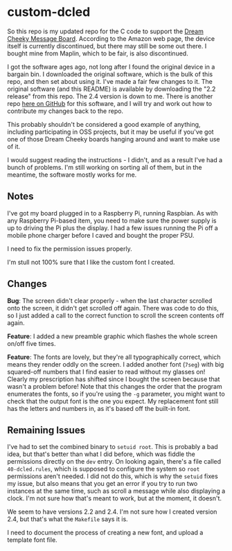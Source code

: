 # custom-dcled

So this repo is my updated repo for the C code to support the [Dream Cheeky Message Board](https://www.amazon.co.uk/Dream-Cheeky-818-Message-Board/dp/B001KU43WK). According to the Amazon web page, the device itself is currently discontinued, but there may still be some out there. I bought mine from Maplin, which to be fair, is also discontinued.

I got the software ages ago, not long after I found the original device in a bargain bin. I downloaded the original software, which is the bulk of this repo, and then set about using it. I've made a fair few changes to it. The original software (and this README) is available by downloading the "2.2 release" from this repo. The 2.4 version is down to me. There is another repo [here on GitHub](https://github.com/Conservatory/dcled) for this software, and I will try and work out how to contribute my changes back to the repo.

This probably shouldn't be considered a good example of anything, including participating in OSS projects, but it may be useful if you've got one of those Dream Cheeky boards hanging around and want to make use of it.

I would suggest reading the instructions - I didn't, and as a result I've had a bunch of problems. I'm still working on sorting all of them, but in the meantime, the software mostly works for me.

## Notes

I've got my board plugged in to a Raspberry Pi, running Raspbian. As with any Raspberry Pi-based item, you need to make sure the power supply is up to driving the Pi plus the display. I had a few issues running the Pi off a mobile phone charger before I caved and bought the proper PSU.

I need to fix the permission issues properly.

I'm stull not 100% sure that I like the custom font I created.

## Changes

**Bug**: The screen didn't clear properly - when the last character scrolled onto the screen, it didn't get scrolled off again. There was code to do this, so I just added a call to the correct function to scroll the screen contents off again.

**Feature**: I added a new preamble graphic which flashes the whole screen on/off five times.

**Feature**: The fonts are lovely, but they're all typographically correct, which means they render oddly on the screen. I added another font (`7seg`) with big squared-off numbers that I find easier to read without my glasses on! Clearly my prescription has shifted since I bought the screen because that wasn't a problem before! Note that this changes the order that the program enumerates the fonts, so if you're using the `-g` parameter, you might want to check that the output font is the one you expect. My replacement font still has the letters and numbers in, as it's based off the built-in font.

## Remaining Issues

I've had to set the combined binary to `setuid root`. This is probably a bad idea, but that's better than what I did before, which was fiddle the permissions directly on the `dev` entry. On looking again, there's a file called `40-dcled.rules`, which is supposed to configure the system so `root` permissions aren't needed. I did not do this, which is why the `setuid` fixes my issue, but also means that you get an error if you try to run two instances at the same time, such as scroll a message while also displaying a clock. I'm not sure how that's meant to work, but at the moment, it doesn't. 

We seem to have versions 2.2 and 2.4. I'm not sure how I created version 2.4, but that's what the `Makefile` says it is.

I need to document the process of creating a new font, and upload a template font file.
